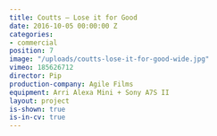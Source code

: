 ```yaml
---
title: Coutts — Lose it for Good
date: 2016-10-05 00:00:00 Z
categories:
- commercial
position: 7
image: "/uploads/coutts-lose-it-for-good-wide.jpg"
vimeo: 185626712
director: Pip
production-company: Agile Films
equipment: Arri Alexa Mini + Sony A7S II
layout: project
is-shown: true
is-in-cv: true
---
```


